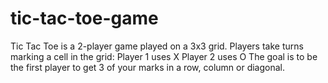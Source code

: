 # tic-tac-toe-game
Tic Tac Toe is a 2-player game played on a 3x3 grid. Players take turns marking a cell in the grid:  Player 1 uses X  Player 2 uses O  The goal is to be the first player to get 3 of your marks in a row, column or diagonal.
